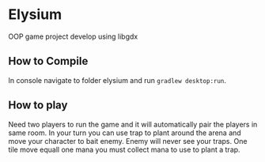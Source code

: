 # Elysium
OOP game project develop using libgdx

## How to Compile
In console navigate to folder elysium and run `gradlew desktop:run`.

## How to play
Need two players to run the game and it will automatically pair the players in same room.
In your turn you can use trap to plant around the arena and move your character to bait enemy. 
Enemy will never see your traps.
One tile move equall one mana you must collect mana to use to plant a trap.
